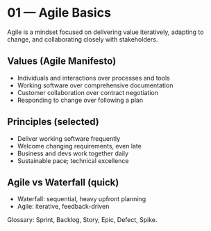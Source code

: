 # 01 — Agile Basics

Agile is a mindset focused on delivering value iteratively, adapting to change, and collaborating closely with stakeholders.

## Values (Agile Manifesto)
- Individuals and interactions over processes and tools
- Working software over comprehensive documentation
- Customer collaboration over contract negotiation
- Responding to change over following a plan

## Principles (selected)
- Deliver working software frequently
- Welcome changing requirements, even late
- Business and devs work together daily
- Sustainable pace; technical excellence

## Agile vs Waterfall (quick)
- Waterfall: sequential, heavy upfront planning
- Agile: iterative, feedback-driven

Glossary: Sprint, Backlog, Story, Epic, Defect, Spike.
